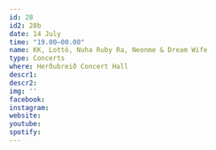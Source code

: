 ```yaml
---
id: 28
id2: 28b
date: 14 July
time: "19.00–00.00"
name: KK, Lottó, Nuha Ruby Ra, Neonme & Dream Wife
type: Concerts
where: Herðubreið Concert Hall
descr1: 
descr2: 
img: ''
facebook: 
instagram:  
website:
youtube: 
spotify:
---
```

